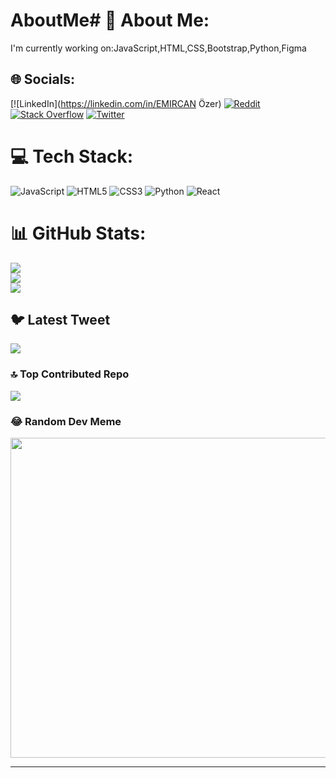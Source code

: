 # AboutMe# 💫 About Me:
I'm currently working on:JavaScript,HTML,CSS,Bootstrap,Python,Figma


## 🌐 Socials:
[![LinkedIn](https://linkedin.com/in/EMIRCAN Özer) [![Reddit](https://img.shields.io/badge/Reddit-%23FF4500.svg?logo=Reddit&logoColor=white)](https://reddit.com/user/u/EmirStark) [![Stack Overflow](https://img.shields.io/badge/-Stackoverflow-FE7A16?logo=stack-overflow&logoColor=white)](https://stackoverflow.com/users/Emirzero) [![Twitter](https://img.shields.io/badge/Twitter-%231DA1F2.svg?logo=Twitter&logoColor=white)](https://twitter.com/@Emirzer29861203) 

# 💻 Tech Stack:
![JavaScript](https://img.shields.io/badge/javascript-%23323330.svg?style=for-the-badge&logo=javascript&logoColor=%23F7DF1E) ![HTML5](https://img.shields.io/badge/html5-%23E34F26.svg?style=for-the-badge&logo=html5&logoColor=white) ![CSS3](https://img.shields.io/badge/css3-%231572B6.svg?style=for-the-badge&logo=css3&logoColor=white) ![Python](https://img.shields.io/badge/python-3670A0?style=for-the-badge&logo=python&logoColor=ffdd54) ![React](https://img.shields.io/badge/react-%2320232a.svg?style=for-the-badge&logo=react&logoColor=%2361DAFB)
# 📊 GitHub Stats:
![](https://github-readme-stats.vercel.app/api?username=EmicanOzer&theme=dark&hide_border=false&include_all_commits=true&count_private=true)<br/>
![](https://github-readme-streak-stats.herokuapp.com/?user=EmicanOzer&theme=dark&hide_border=false)<br/>
![](https://github-readme-stats.vercel.app/api/top-langs/?username=EmicanOzer&theme=dark&hide_border=false&include_all_commits=true&count_private=true&layout=compact)

## 🐦 Latest Tweet
[![](https://gtce.itsvg.in/api?username=@Emirzer29861203)](https://github.com/VishwaGauravIn/github-twitter-card-embed)

### 🔝 Top Contributed Repo
![](https://github-contributor-stats.vercel.app/api?username=EmicanOzer&limit=5&theme=dark&combine_all_yearly_contributions=true)

### 😂 Random Dev Meme
<img src="https://rm.up.railway.app/" width="512px"/>

---
